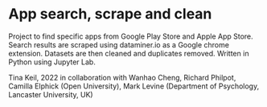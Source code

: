 # App search, scrape and clean

Project to find specific apps from Google Play Store and Apple App Store. Search results are scraped using dataminer.io as a Google chrome extension. Datasets are then cleaned and duplicates removed. Written in Python using Jupyter Lab.

Tina Keil, 2022 in collaboration with Wanhao Cheng, Richard Philpot, Camilla Elphick (Open University), Mark Levine (Department of Psychology, Lancaster University, UK)
